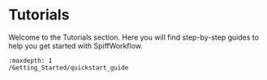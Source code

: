 # Tutorials

Welcome to the Tutorials section. Here you will find step-by-step guides to help you get started with SpiffWorkflow.

```{toctree}
:maxdepth: 1
/Getting_Started/quickstart_guide
```
